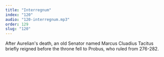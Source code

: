 ```yaml
---
title: "Interregnum"
index: "120"
audio: "120-interregnum.mp3"
order: 129
slug: "120"
---
```


After Aurelian's death, an old Senator named Marcus Cluadius Tacitus briefly reigned before the throne fell to Probus, who ruled from 276-282.


